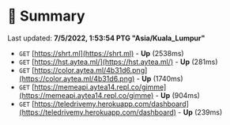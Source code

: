 # 📖 Summary
Last updated: **7/5/2022, 1:53:54 PTG "Asia/Kuala_Lumpur"**

- `GET` [https://shrt.ml](https://shrt.ml) - **Up** (2538ms)
- `GET` [https://hst.aytea.ml/](https://hst.aytea.ml/) - **Up** (281ms)
- `GET` [https://color.aytea.ml/4b31d6.png](https://color.aytea.ml/4b31d6.png) - **Up** (1740ms)
- `GET` [https://memeapi.aytea14.repl.co/gimme](https://memeapi.aytea14.repl.co/gimme) - **Up** (904ms)
- `GET` [https://teledrivemy.herokuapp.com/dashboard](https://teledrivemy.herokuapp.com/dashboard) - **Up** (239ms)
